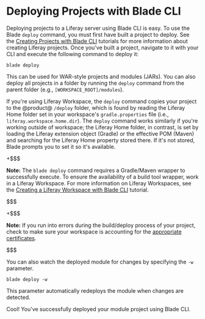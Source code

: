 # Deploying Projects with Blade CLI [](id=deploying-projects-with-blade-cli)

Deploying projects to a Liferay server using Blade CLI is easy. To use
the Blade `deploy` command, you must first have built a project to deploy. See
the
[Creating Projects with Blade CLI](/develop/tutorials/-/knowledge_base/7-1/creating-projects-with-blade-cli)
tutorials for more information about creating Liferay projects. Once you've
built a project, navigate to it with your CLI and execute the following command
to deploy it:

    blade deploy

This can be used for WAR-style projects and modules (JARs). You can also deploy
all projects in a folder by running the `deploy` command from the parent folder
(e.g., `[WORKSPACE_ROOT]/modules`).

If you're using Liferay Workspace, the `deploy` command copies your project to
the @product@ `/deploy` folder, which is found by reading the Liferay Home
folder set in your workspace's `gradle.properties` file (i.e.,
`liferay.workspace.home.dir`). The `deploy` command works similarly if you're
working outside of workspace; the Liferay Home folder, in contrast, is set by
loading the Liferay extension object (Gradle) or the effective POM (Maven) and
searching for the Liferay Home property stored there. If it's not stored, Blade
prompts you to set it so it's available.

<!-- Above paragraph is explained based on how it was described BEFORE
development (BLADE-361). Follow up and update as necessary. -Cody -->

+$$$

**Note:** The `blade deploy` command requires a Gradle/Maven wrapper to
successfully execute. To ensure the availability of a build tool wrapper, work
in a Liferay Workspace. For more information on Liferay Workspaces, see the
[Creating a Liferay Workspace with Blade CLI](/develop/tutorials/-/knowledge_base/7-1/creating-a-liferay-workspace-with-blade-cli)
tutorial.

$$$

+$$$

**Note:** If you run into errors during the build/deploy process of your
project, check to make sure your workspace is accounting for the
[appropriate certificates](/develop/tutorials/-/knowledge_base/7-1/configuring-a-liferay-workspace#certification-issues-in-liferay-workspace).

$$$

You can also watch the deployed module for changes by specifying the `-w`
parameter.

    blade deploy -w

This parameter automatically redeploys the module when changes are detected.

Cool! You've successfully deployed your module project using Blade CLI.
